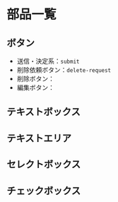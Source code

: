 # 部品一覧

## ボタン

- 送信・決定系：`submit`
- 削除依頼ボタン：`delete-request`
- 削除ボタン：
- 編集ボタン：

## テキストボックス

## テキストエリア

## セレクトボックス

## チェックボックス
